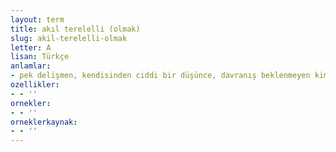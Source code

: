 ```yaml
---
layout: term
title: akıl terelelli (olmak)
slug: akil-terelelli-olmak
letter: A
lisan: Türkçe
anlamlar:
- pek delişmen, kendisinden ciddi bir düşünce, davranış beklenmeyen kimseler için kullanılan bir söz
ozellikler:
- - ''
ornekler:
- - ''
orneklerkaynak:
- - ''
---
```

